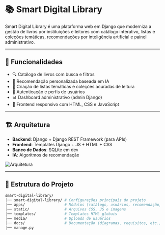 # 📚 Smart Digital Library

Smart Digital Library é uma plataforma web em Django que moderniza a gestão de livros por instituições e leitores com catálogo interativo, listas e coleções temáticas, recomendações por inteligência artificial e painel administrativo.

---

## 🚀 Funcionalidades
- 🔍 Catálogo de livros com busca e filtros
- 🤖 Recomendação personalizada baseada em IA
- 📑 Criação de listas temáticas e coleções acuradas de leitura
- 👤 Autenticação e perfis de usuários
- 📊 Dashboard administrativo (admin Django)
- 📱 Frontend responsivo com HTML, CSS e JavaScript

---

## 🏗️ Arquitetura
- **Backend**: Django + Django REST Framework (para APIs)
- **Frontend**: Templates Django + JS + HTML + CSS
- **Banco de Dados**: SQLite em dev
- **IA**: Algoritmos de recomendação

![Arquitetura](docs/arquitetura.png)

---

## 📂 Estrutura do Projeto
```bash
smart-digital-library/
│── smart-digital-library/ # Configurações principais do projeto
│── apps/                  # Módulos (catálogo, usuários, recomendação, listas)
│── static/                # Arquivos CSS, JS e imagens
│── templates/             # Templates HTML globais
│── media/                 # Uploads de usuários
│── docs/                  # Documentação (diagramas, requisitos, etc.)
│── manage.py

